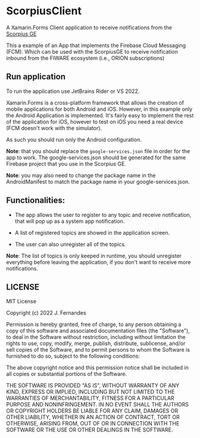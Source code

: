 # ScorpiusClient
A Xamarin.Forms Client application to receive notifications from the [Scorpius GE](https://github.com/jmSfernandes/ScorpiusGE)

This a example of an App that implements the Firebase Cloud Messaging (FCM).
Which can be used with the ScorpiusGE to receive notification inbound from the FIWARE ecosystem (i.e., ORION subscriptions)

## Run application
To run the application use JetBrains Rider or VS 2022.

Xamarin.Forms is a cross-platform framework that allows the creation of mobile applications for both Android and iOS.
However, in this example only the Android Application is implemented. 
It's fairly easy to implement the rest of the application for iOS, however to test on iOS you need a real device (FCM doesn't work with the simulator).

As such you should run only the Android configuration.


**Note**: that you should replace the `google-services.json` file in order for the app to work. 
The google-services.json should be generated for the same Firebase project that you use in the Scorpius GE.

**Note**: you may also need to change the package name in the AndroidManifest to match the package name in your google-services.json.

## Functionalities:

* The app allows the user to register to any topic and receive notification, that will pop up as a system app notification. 

* A list of registered topics are showed in the application screen.

* The user can also unregister all of the topics. 

**Note**: The list of topics is only keeped in runtime, you should unregister everything before leaving the application,
if you don't want to receive more notifications.




## LICENSE 
MIT License

Copyright (c) 2022 J. Fernandes

Permission is hereby granted, free of charge, to any person obtaining a copy
of this software and associated documentation files (the "Software"), to deal
in the Software without restriction, including without limitation the rights
to use, copy, modify, merge, publish, distribute, sublicense, and/or sell
copies of the Software, and to permit persons to whom the Software is
furnished to do so, subject to the following conditions:

The above copyright notice and this permission notice shall be included in all
copies or substantial portions of the Software.

THE SOFTWARE IS PROVIDED "AS IS", WITHOUT WARRANTY OF ANY KIND, EXPRESS OR
IMPLIED, INCLUDING BUT NOT LIMITED TO THE WARRANTIES OF MERCHANTABILITY,
FITNESS FOR A PARTICULAR PURPOSE AND NONINFRINGEMENT. IN NO EVENT SHALL THE
AUTHORS OR COPYRIGHT HOLDERS BE LIABLE FOR ANY CLAIM, DAMAGES OR OTHER
LIABILITY, WHETHER IN AN ACTION OF CONTRACT, TORT OR OTHERWISE, ARISING FROM,
OUT OF OR IN CONNECTION WITH THE SOFTWARE OR THE USE OR OTHER DEALINGS IN THE
SOFTWARE.

